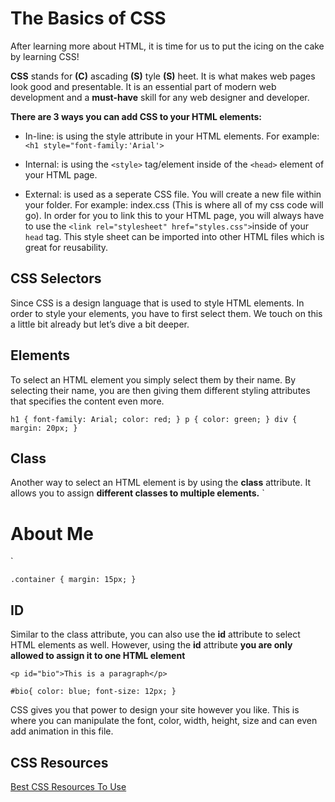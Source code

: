 # The Basics of CSS 

After learning more about HTML, it is time for us to put the icing on the cake by learning CSS! 

**CSS** stands for **(C)** ascading **(S)** tyle **(S)** heet. It is what makes web pages look good and presentable. It is an essential part of modern web development and a **must-have** skill for any web designer and developer.  

**There are 3 ways you can add CSS to your HTML elements:** 

* In-line: is using the style attribute in your HTML elements. For example: 
`<h1 style="font-family:'Arial'> `

* Internal: is using the `<style>` tag/element inside of the `<head>` element of your HTML page.

* External: is used as a seperate CSS file. You will create a new file within your folder. For example: index.css (This is where all of my css code will go). In order for you to link this to your HTML page, you will always have to use the `<link rel="stylesheet" href="styles.css">`inside of your `head` tag.  This style sheet can be imported into other HTML files which is great for reusability. 

## CSS Selectors  
Since CSS is a design language that is used to style HTML elements. In order to style your elements, you have to first select them. We touch on this a little bit already but let’s dive a bit deeper. 


## Elements 
To select an HTML element you simply select them by their name. By selecting their name, you are then giving them different styling attributes that specifies the content even more. 

`
h1 {
    font-family: Arial;
    color: red;
}
p {
    color: green;
}
div {
    margin: 20px;
   }
`

## Class 
Another way to select an HTML element is by using the **class** attribute. It allows you to assign  **different classes to multiple elements.** 
`
<div class="container">
    <h1> About Me </h1>
</div>
`

`.container {
    margin: 15px;
    }
`

## ID 
Similar to the class attribute, you can also use the **id** attribute to select HTML elements as well. However, using the **id** attribute **you are only allowed to assign it to one HTML element**

`<p id="bio">This is a paragraph</p>
`


`#bio{
    color: blue;
    font-size: 12px;
} 
`

CSS gives you that power to design your site however you like. This is where you can manipulate the font, color, width, height, size and can even add animation in this file. 

## CSS Resources 

[Best CSS Resources To Use](https://github.com/HarlemBusinessAlliance/WebDevelopmentSquad/tree/master/intro_to_css)

